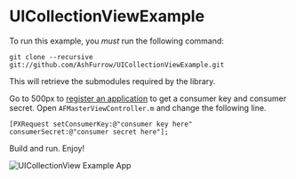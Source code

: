 UICollectionViewExample
=======================

To run this example, you *must* run the following command:

    git clone --recursive git://github.com/AshFurrow/UICollectionViewExample.git

This will retrieve the submodules required by the library.

Go to 500px to [register an application](http://developers.500px.com/settings/applications?from=developers) to get a consumer key and consumer secret. Open `AFMasterViewController.m` and change the following line.

    [PXRequest setConsumerKey:@"consumer key here" consumerSecret:@"consumer secret here"];

Build and run. Enjoy!

![UICollectionView Example App](http://static.ashfurrow.com.s3.amazonaws.com/github/UICollectionViewExample.png)

